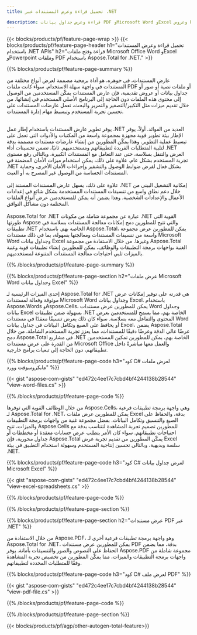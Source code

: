 ```yaml
---
title: تحميل قراءة وعرض المستندات عبر .NET 

description: قراءة وعرض جداول بيانات PDF وMicrosoft Word وExcel وعروض PowerPoint التقديمية عبر تطبيق .NET الخاص بك. رمز C# مدرج.
---
```


{{< blocks/products/pf/feature-page-wrap >}}
{{< blocks/products/pf/feature-page-header h1="تحميل قراءة وعرض المستندات باستخدام .NET APIs" h2="قراءة وفتح ملفات Microsoft Office Word وExcel وPowerpoint وملفات PDF باستخدام Aspose.Total for .NET." >}}

{{% blocks/products/pf/feature-page-summary %}}

عارض المستندات، في جوهره، هو أداة برمجية مصممة لعرض أنواع مختلفة من المستندات في واجهة سهلة الاستخدام. سواء كانت ملفات PDF أو ملفات نصية أو صور أو جداول بيانات أو عروض تقديمية، فإن عارض المستندات يمكّن المستخدمين من الوصول إلى محتوى هذه الملفات دون الحاجة إلى البرنامج الأصلي المستخدم في إنشائها. من خلال تقديم ميزات مثل التكبير/التصغير والتمرير والبحث، تعمل عارضات المستندات على تحسين تجربة المستخدم وتبسيط مهام إدارة المستندات. <br /> <br />

يوفر تطوير عارض المستندات باستخدام إطار عمل .NET العديد من الفوائد. أولاً، يوفر الإطار بيئة تطوير قوية مجهزة بمجموعة واسعة من المكتبات والأدوات التي تعمل على تبسيط عملية التطوير. وهذا يمكّن المطورين من إنشاء عارضات مستندات مصممة بدقة لتلبية المتطلبات الفريدة لتطبيقاتهم ومستخدميهم. ثانيًا، تضمن تحسينات أداء .NET العرض والتنقل بسلاسة، حتى عند التعامل مع المستندات الكبيرة، وبالتالي رفع مستوى تجربة المستخدم بشكل عام. علاوة على ذلك، يمكن استخدام ميزات الأمان المضمنة في .NET بشكل فعال لفرض ضوابط الوصول والتشفير وإجراءات الأمان الأخرى، وحماية المستندات الحساسة من الوصول غير المصرح به أو العبث. <br />
<br />
علاوة على ذلك، يسهل عارض المستندات المستند إلى ‎.NET إمكانية التشغيل البيني من خلال دعم نطاق واسع من تنسيقات المستندات المستخدمة بشكل شائع في إعدادات الأعمال والإعدادات الشخصية. وهذا يضمن أنه يمكن للمستخدمين عرض أنواع الملفات المختلفة دون مشاكل التوافق.
<br /><br />
Aspose.Total for .NET عبارة عن مجموعة شاملة من مكونات .NET القوية التي طورتها Aspose والتي تتيح للمطورين دمج إمكانات معالجة المستندات بسلاسة في تطبيقات .NET الخاصة بهم. باستخدام Aspose.Total، يمكن للمطورين عرض مجموعة واسعة من تنسيقات المستندات ومعالجتها بسهولة، بما في ذلك مستندات Microsoft Word وجداول بيانات Excel وغيرها. من خلال الاستفادة من مجموعة Aspose.Total الغنية بواجهات برمجة التطبيقات والوظائف، يمكن للمطورين إنشاء تطبيقات قوية وغنية بالميزات تلبي احتياجات معالجة المستندات المتنوعة لمستخدميهم.

{{% /blocks/products/pf/feature-page-summary  %}}

{{% blocks/products/pf/feature-page-section  h2="عرض ملفات Microsoft Word وجداول بيانات Excel" %}}

إحدى الميزات الرئيسية لـ Aspose.Total for .NET هي قدرته على توفير إمكانات عرض موثوقة وفعالة لمستندات Microsoft Word وجداول بيانات Excel. باستخدام Aspose.Words وAspose.Cells، يمكن للمطورين عرض مستندات Word وجداول بيانات Excel بسهولة ضمن تطبيقات .NET الخاصة بهم، مما يسمح للمستخدمين بعرض المحتوى والتفاعل معه بسلاسة. سواء كان ذلك يعرض تنسيقًا معقدًا في مستندات Word أو يحافظ على الصيغ وتكامل البيانات في جداول بيانات Excel، يضمن Aspose.Total عرضًا عالي الدقة وعرضًا دقيقًا للمستندات، مما يعزز تجربة المستخدم الشاملة. من خلال دمج Aspose.Total في مشاريع .NET الخاصة بهم، يمكن للمطورين تمكين المستخدمين من القدرة على عرض مستندات Microsoft Office والعمل معها مباشرةً داخل تطبيقاتهم، دون الحاجة إلى تبعيات برامج خارجية.

{{% blocks/products/pf/feature-page-code h3="كود C# لعرض ملفات مايكروسوفت وورد" %}}

{{< gist "aspose-com-gists" "ed472c4ee17c7cbd4bf4244138b28544" "view-word-files.cs" >}}

{{% /blocks/products/pf/feature-page-code  %}}

من خلال الوظائف القوية التي توفرها Aspose.Cells، وهي واجهة برمجة تطبيقات فرعية لـ Aspose.Total for .NET، يمكن للمطورين عرض ملفات Excel بدقة، والحفاظ على الصيغ والتنسيق وتكامل البيانات. بفضل مجموعة غنية من واجهات برمجة التطبيقات والميزات، تتيح Aspose.Cells للمطورين تصميم تجربة المشاهدة لتتناسب بدقة مع احتياجات تطبيقاتهم. سواء كان الأمر يتطلب عرض حسابات معقدة أو مخططات أو جداول محورية، فإن Aspose.Total يمكّن المطورين من تقديم تجربة عرض Excel سلسة وبديهية، وبالتالي تحسين إنتاجية المستخدم وسهولة استخدام التطبيق في بيئة .NET.

{{% blocks/products/pf/feature-page-code h3="كود C# لعرض جداول بيانات Microsoft Excel" %}}

{{< gist "aspose-com-gists" "ed472c4ee17c7cbd4bf4244138b28544" "view-excel-spreadsheets.cs" >}}

{{% /blocks/products/pf/feature-page-code  %}}

{{% /blocks/products/pf/feature-page-section %}}

{{% blocks/products/pf/feature-page-section  h2="عرض مستندات PDF عبر .NET" %}}

من خلال الاستفادة من Aspose.PDF، وهو واجهة برمجة تطبيقات فرعية أخرى لـ Aspose.Total for .NET، يمكن للمطورين عرض مستندات PDF بدقة، مما يضمن الحفاظ على النصوص والصور والتنسيقات بأمانة. يوفر Aspose.PDF مجموعة شاملة من واجهات برمجة التطبيقات والميزات، مما يمكّن المطورين من تخصيص تجربة المشاهدة وفقًا للمتطلبات المحددة لتطبيقاتهم.

{{% blocks/products/pf/feature-page-code h3="كود C# لعرض ملف PDF" %}}

{{< gist "aspose-com-gists" "ed472c4ee17c7cbd4bf4244138b28544" "view-pdf-file.cs" >}}

{{% /blocks/products/pf/feature-page-code  %}}

{{% /blocks/products/pf/feature-page-section %}}

{{< blocks/products/pf/agp/other-autogen-total-feature>}}